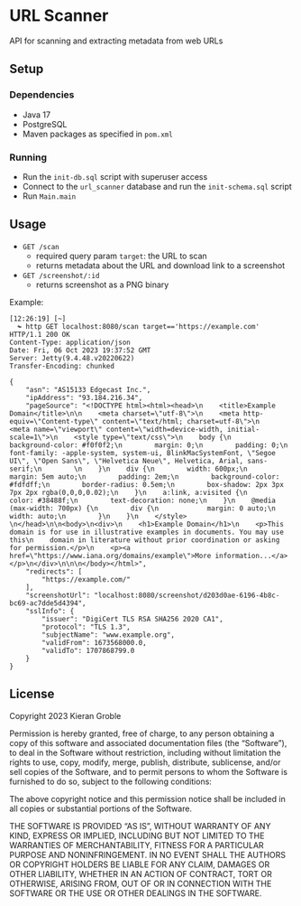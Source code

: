 # URL Scanner

API for scanning and extracting metadata from web URLs

## Setup

### Dependencies

* Java 17
* PostgreSQL
* Maven packages as specified in `pom.xml`

### Running

* Run the `init-db.sql` script with superuser access
* Connect to the `url_scanner` database and run the `init-schema.sql` script
* Run `Main.main`

## Usage
* `GET /scan`
  * required query param `target`: the URL to scan
  * returns metadata about the URL and download link to a screenshot
* `GET /screenshot/:id`
  * returns screenshot as a PNG binary

Example:
```
[12:26:19] [~]
  ↬ http GET localhost:8080/scan target=='https://example.com'
HTTP/1.1 200 OK
Content-Type: application/json
Date: Fri, 06 Oct 2023 19:37:52 GMT
Server: Jetty(9.4.48.v20220622)
Transfer-Encoding: chunked

{
    "asn": "AS15133 Edgecast Inc.",
    "ipAddress": "93.184.216.34",
    "pageSource": "<!DOCTYPE html><html><head>\n    <title>Example Domain</title>\n\n    <meta charset=\"utf-8\">\n    <meta http-equiv=\"Content-type\" content=\"text/html; charset=utf-8\">\n    <meta name=\"viewport\" content=\"width=device-width, initial-scale=1\">\n    <style type=\"text/css\">\n    body {\n        background-color: #f0f0f2;\n        margin: 0;\n        padding: 0;\n        font-family: -apple-system, system-ui, BlinkMacSystemFont, \"Segoe UI\", \"Open Sans\", \"Helvetica Neue\", Helvetica, Arial, sans-serif;\n        \n    }\n    div {\n        width: 600px;\n        margin: 5em auto;\n        padding: 2em;\n        background-color: #fdfdff;\n        border-radius: 0.5em;\n        box-shadow: 2px 3px 7px 2px rgba(0,0,0,0.02);\n    }\n    a:link, a:visited {\n        color: #38488f;\n        text-decoration: none;\n    }\n    @media (max-width: 700px) {\n        div {\n            margin: 0 auto;\n            width: auto;\n        }\n    }\n    </style>    \n</head>\n\n<body>\n<div>\n    <h1>Example Domain</h1>\n    <p>This domain is for use in illustrative examples in documents. You may use this\n    domain in literature without prior coordination or asking for permission.</p>\n    <p><a href=\"https://www.iana.org/domains/example\">More information...</a></p>\n</div>\n\n\n</body></html>",
    "redirects": [
        "https://example.com/"
    ],
    "screenshotUrl": "localhost:8080/screenshot/d203d0ae-6196-4b8c-bc69-ac7dde5d4394",
    "sslInfo": {
        "issuer": "DigiCert TLS RSA SHA256 2020 CA1",
        "protocol": "TLS 1.3",
        "subjectName": "www.example.org",
        "validFrom": 1673568000.0,
        "validTo": 1707868799.0
    }
}

```

## License


Copyright 2023 Kieran Groble

Permission is hereby granted, free of charge, to any person obtaining a copy of this software and associated documentation files (the “Software”), to deal in the Software without restriction, including without limitation the rights to use, copy, modify, merge, publish, distribute, sublicense, and/or sell copies of the Software, and to permit persons to whom the Software is furnished to do so, subject to the following conditions:

The above copyright notice and this permission notice shall be included in all copies or substantial portions of the Software.

THE SOFTWARE IS PROVIDED “AS IS”, WITHOUT WARRANTY OF ANY KIND, EXPRESS OR IMPLIED, INCLUDING BUT NOT LIMITED TO THE WARRANTIES OF MERCHANTABILITY, FITNESS FOR A PARTICULAR PURPOSE AND NONINFRINGEMENT. IN NO EVENT SHALL THE AUTHORS OR COPYRIGHT HOLDERS BE LIABLE FOR ANY CLAIM, DAMAGES OR OTHER LIABILITY, WHETHER IN AN ACTION OF CONTRACT, TORT OR OTHERWISE, ARISING FROM, OUT OF OR IN CONNECTION WITH THE SOFTWARE OR THE USE OR OTHER DEALINGS IN THE SOFTWARE.
